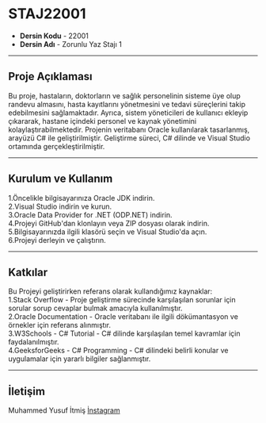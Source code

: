 # STAJ22001
* **Dersin Kodu** - 22001
* **Dersin Adı** - Zorunlu Yaz Stajı 1
---

## Proje Açıklaması
Bu proje, hastaların, doktorların ve sağlık personelinin sisteme üye olup randevu almasını, hasta kayıtlarını yönetmesini ve tedavi süreçlerini takip edebilmesini sağlamaktadır. Ayrıca, sistem yöneticileri de kullanıcı ekleyip çıkararak, hastane içindeki personel ve kaynak yönetimini kolaylaştırabilmektedir. Projenin veritabanı Oracle kullanılarak tasarlanmış, arayüzü C# ile geliştirilmiştir. Geliştirme süreci, C# dilinde ve Visual Studio ortamında gerçekleştirilmiştir.

---
## Kurulum ve Kullanım
   1.Öncelikle bilgisayarınıza Oracle JDK indirin. <br>
   2.Visual Studio indirin ve kurun. <br>
   3.Oracle Data Provider for .NET (ODP.NET) indirin. <br>
   4.Projeyi GitHub'dan klonlayın veya ZIP dosyası olarak indirin. <br>
   5.Bilgisayarınızda ilgili klasörü seçin ve Visual Studio'da açın. <br>
   6.Projeyi derleyin ve çalıştırın.

 ---
 ## Katkılar
 Bu Projeyi geliştirirken referans olarak kullandığımız kaynaklar: <br>
   1.Stack Overflow - Proje geliştirme sürecinde karşılaşılan sorunlar için sorular sorup cevaplar bulmak amacıyla kullanılmıştır. <br>
   2.Oracle Documentation - Oracle veritabanı ile ilgili dökümantasyon ve örnekler için referans alınmıştır. <br>
   3.W3Schools - C# Tutorial - C# dilinde karşılaşılan temel kavramlar için faydalanılmıştır. <br>
   4.GeeksforGeeks - C# Programming - C# dilindeki belirli konular ve uygulamalar için yararlı bilgiler sağlanmıştır. <br>

---
## İletişim
Muhammed Yusuf İtmiş [İnstagram](https://www.instagram.com/yusufitmis/) 


 
